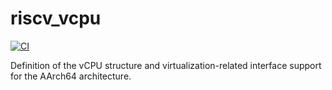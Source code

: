 # riscv_vcpu

[![CI](https://github.com/arceos-hypervisor/riscv_vcpu/actions/workflows/ci.yml/badge.svg?branch=master)](https://github.com/arceos-hypervisor/riscv_vcpu/actions/workflows/ci.yml)

Definition of the vCPU structure and virtualization-related interface support for the AArch64 architecture.